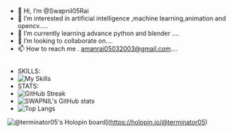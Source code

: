 - 👋 Hi, I’m @Swapnil05Rai
- 👀 I’m interested in artificial intelligence ,machine learning,animation and opencv.....
- 🌱 I’m currently learning advance python and blender ....
- 💞️ I’m looking to collaborate on....
- 📫 How to reach me . amanrai05032003@gmail.com....
  
<img src="https://komarev.com/ghpvc/?username=Swapnil05Rai&style=flat-rectangle&color=red" alt=""/>

<!---
Swapnil05Rai/Swapnil05Rai is a ✨ special ✨ repository because its `README.md` (this file) appears on your GitHub profile.
You can click the Preview link to take a look at your changes.
--->

 - SKILLS:
 - ![My Skills](https://skillicons.dev/icons?i=py,git,github,blender,c,django,mongodb,mysql,figma,html,css,javascript,canva,postman)
 - STATS:
 - ![GitHub Streak](https://github-readme-streak-stats.herokuapp.com/?user=Swapnil05Rai)
 - ![SWAPNIL's GitHub stats](https://github-readme-stats.vercel.app/api?username=Swapnil05Rai&theme=tokyonight&show_icons=true)
 - ![Top Langs](https://github-readme-stats.vercel.app/api/top-langs/?username=Swapnil05Rai&layout=compact&theme=vision-friendly-dark)
 
![@terminator05's Holopin board](https://holopin.me/terminator05)](https://holopin.io/@terminator05)
